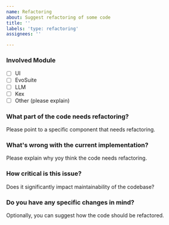 ```yaml
---
name: Refactoring
about: Suggest refactoring of some code
title: ''
labels: 'type: refactoring'
assignees: ''

---
```


### Involved Module
- [ ] UI
- [ ] EvoSuite
- [ ] LLM
- [ ] Kex
- [ ] Other (please explain)

### What part of the code needs refactoring?
Please point to a specific component that needs refactoring.

### What's wrong with the current implementation?
Please explain why yoy think the code needs refactoring.

### How critical is this issue?
Does it significantly impact maintainability of the codebase?

### Do you have any specific changes in mind?
Optionally, you can suggest how the code should be refactored.

